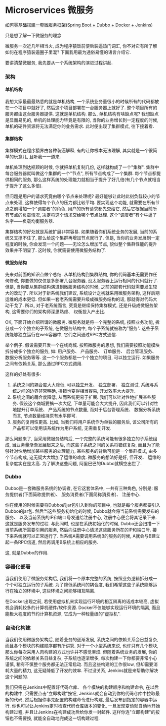 # Microservices 微服务

[如何零基础搭建一套微服务框架(Spring Boot + Dubbo + Docker + Jenkins)](https://github.com/bz51/SpringBoot-Dubbo-Docker-Jenkins)

只是想了解一下微服务的理念

微服务一次近几年相当火, 成为程序猿饭前便后装逼热门词汇, 你不对它有所了解如何在程序猿装逼圈子里混? 下面我用最为通俗易懂的语言介绍它. 

要讲清楚微服务, 我先要从一个系统架构的演进过程讲起. 

### 架构

#### 单机结构

我想大家最最最熟悉的就是单机结构, 一个系统业务量很小的时候所有的代码都放在一个项目中就好了, 然后这个项目部署在一台服务器上就好了. 整个项目所有的服务都由这台服务器提供. 这就是单机结构. 那么, 单机结构有啥缺点呢? 我想缺点是显而易见的, 单机的处理能力毕竟是有限的, 当你的业务增长到一定程度的时候, 单机的硬件资源将无法满足你的业务需求. 此时便出现了集群模式, 往下接着看. 

#### 集群结构

集群模式在程序猿界由各种装逼解释, 有的让你根本无法理解, 其实就是一个很简单的玩意儿, 且听我一一道来. 

单机处理到达瓶颈的时候, 你就把单机复制几份, 这样就构成了一个"集群". 集群中每台服务器就叫做这个集群的一个"节点", 所有节点构成了一个集群. 每个节点都提供相同的服务, 那么这样系统的处理能力就相当于提升了好几倍(有几个节点就相当于提升了这么多倍). 

但问题是用户的请求究竟由哪个节点来处理呢? 最好能够让此时此刻负载较小的节点来处理, 这样使得每个节点的压力都比较平均. 要实现这个功能, 就需要在所有节点之前增加一个"调度者"的角色, 用户的所有请求都先交给它, 然后它根据当前所有节点的负载情况, 决定将这个请求交给哪个节点处理. 这个"调度者"有个牛逼了名字——负载均衡服务器. 

集群结构的好处就是系统扩展非常容易. 如果随着你们系统业务的发展, 当前的系统又支撑不住了, 那么给这个集群再增加节点就行了. 但是, 当你的业务发展到一定程度的时候, 你会发现一个问题——无论怎么增加节点, 貌似整个集群性能的提升效果并不明显了. 这时候, 你就需要使用微服务结构了. 

#### 微服务结构

先来对前面的知识点做个总结. 从单机结构到集群结构, 你的代码基本无需要作任何修改, 你要做的仅仅是多部署几台服务器, 没太服务器上运行相同的代码就行了. 但是, 当你要从集群结构演进到微服务结构的时候, 之前的那套代码就需要发生较大的改动了. 所以对于新系统我们建议, 系统设计之初就采用微服务架构, 这样后期运维的成本更低. 但如果一套老系统需要升级成微服务结构的话, 那就得对代码大动干戈了. 所以, 对于老系统而言, 究竟是继续保持集群模式, 还是升级成微服务架构, 这需要你们的架构师深思熟虑、 权衡投入产出比. 

OK, 下面开始介绍所谓的微服务. 微服务就是将一个完整的系统, 按照业务功能, 拆分成一个个独立的子系统, 在微服务结构中, 每个子系统就被称为"服务". 这些子系统能够独立运行在web容器中, 它们之间通过RPC方式通信. 

举个例子, 假设需要开发一个在线商城. 按照微服务的思想, 我们需要按照功能模块拆分成多个独立的服务, 如: 用户服务、 产品服务、 订单服务、 后台管理服务、 数据分析服务等等. 这一个个服务都是一个个独立的项目, 可以独立运行. 如果服务之间有依赖关系, 那么通过RPC方式调用. 

这样的好处有很多: 

1. 系统之间的耦合度大大降低, 可以独立开发、 独立部署、 独立测试, 系统与系统之间的边界非常明确, 排错也变得相当容易, 开发效率大大提升. 
2. 系统之间的耦合度降低, 从而系统更易于扩展. 我们可以针对性地扩展某些服务. 假设这个商城要搞一次大促, 下单量可能会大大提升, 因此我们可以针对性地提升订单系统、 产品系统的节点数量, 而对于后台管理系统、 数据分析系统而言, 节点数量维持原有水平即可. 
3. 服务的复用性更高. 比如, 当我们将用户系统作为单独的服务后, 该公司所有的产品都可以使用该系统作为用户系统, 无需重复开发. 

那么问题来了, 当采用微服务结构后, 一个完整的系统可能有很多独立的子系统组成, 当业务量渐渐发展起来之后, 而这些子系统之间的关系将错综复杂, 而且为了能够针对性地增加某些服务的处理能力, 某些服务的背后可能是一个集群模式, 由多个节点构成, 这无疑大大增加了运维的难度. 微服务的想法好是好, 但开发、 运维的复杂度实在是太高. 为了解决这些问题, 阿里巴巴的Dubbo就横空出世了. 

### Dubbo

Dubbo是一套微服务系统的协调者, 在它这套体系中, 一共有三种角色, 分别是: 服务提供者(下面简称提供者)、 服务消费者(下面简称消费者)、 注册中心. 

你在使用的时候需要将Dubbo的jar包引入到你的项目中, 也就是每个服务都要引入Dubbo的jar包. 然后当这些服务初始化的时候, Dubbo就会将当前系统需要发布的服务、 以及当前系统的IP和端口号发送给注册中心, 注册中心便会将其记录下来. 这就是服务发布的过程. 与此同时, 也是在系统初始化的时候, Dubbo还会扫描一下当前系统所需要引用的服务, 然后向注册中心请求这些服务所在的IP和端口号. 接下来系统就可以正常运行了. 当系统A需要调用系统B的服务的时候, A就会与B建立起一条RPC信道, 然后再调用B系统上相应的服务. 

这, 就是Dubbo的作用. 

### 容器化部署

当我们使用了微服务架构后, 我们将一个原本完整的系统, 按照业务逻辑拆分成一个个可独立运行的子系统. 为了降低系统间的耦合度, 我们希望这些子系统能够运行在独立的环境中, 这些环境之间能够相互隔离. 

在Docker出现之前, 若使用虚拟机来实现运行环境的相互隔离的话成本较高, 虚拟机会消耗较多的计算机硬件/软件资源. Docker不仅能够实现运行环境的隔离, 而且能极大程度的节约计算机资源, 它成为一种轻量级的"虚拟机". 

### 自动化构建

当我们使用微服务架构后, 随着业务的逐渐发展, 系统之间的依赖关系会日益复杂, 而且各个模块的构建顺序都有所讲究. 对于一个小型系统来说, 也许只有几个模块, 那么你每次采用人肉构建的方式也许并不感觉麻烦. 但随着系统业务的发展, 你的系统之间的依赖关系日益复杂, 子系统也逐渐增多, 每次构建一下你都要非常小心谨慎, 稍有不慎整个服务都无法正常启动. 而且这些构建的工作很low, 但却需要消耗大量的精力, 这无疑降低了开发的效率. 不过没关系, Jenkins就是来帮助你解决这个问题的. 

我们只需在Jenkins中配置好代码仓库、 各个模块的构建顺序和构建命令, 在以后的构建中, 只需要点击"立即构建"按钮, Jenkins就会自动到你的代码仓库中拉取最新的代码, 然后根据你事先配置的构建命令进行构建, 最后发布到指定的容器中运行. 你也可以让Jenkins定时检查代码仓库版本的变化, 一旦发现变动就自动地开始构建过程, 并且让Jenkins在构建成功后给你发一封邮件. 这样你连"立即构建"的按钮也不需要按, 就能全自动地完成这一切构建过程. 